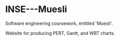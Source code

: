 # INSE---Muesli

Software engineering coursework, entitled 'Muesli'.

Website for producing PERT, Gantt, and WBT charts.

